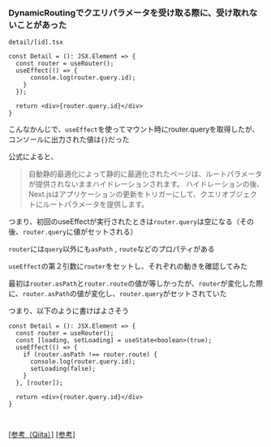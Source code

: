 ### DynamicRoutingでクエリパラメータを受け取る際に、受け取れないことがあった


`detail/[id].tsx`
```
const Detail = (): JSX.Element => {
  const router = useRouter();
  useEffect(() => {
      console.log(router.query.id);
    }
  });

  return <div>{router.query.id}</div>
}

```

こんなかんじで、`useEffect`を使ってマウント時にrouter.queryを取得したが、コンソールに出力された値は`{}`だった

公式によると、

> 自動静的最適化によって静的に最適化されたページは、ルートパラメータが提供されないままハイドレーションされます。
> ハイドレーションの後、Next.jsはアプリケーションの更新をトリガーにして、クエリオブジェクトにルートパラメータを提供します。

つまり、初回のuseEffectが実行されたときは`router.query`は空になる（その後、`router.query`に値がセットされる）

`router`には`query`以外にも`asPath` , `route`などのプロパティがある

`useEffect`の第２引数に`router`をセットし、それぞれの動きを確認してみた

最初は`router.asPath`と`router.route`の値が等しかったが、`router`が変化した際に、`router.asPath`の値が変化し、`router.query`がセットされていた

つまり、以下のように書けばよさそう

```
const Detail = (): JSX.Element => {
  const router = useRouter();
  const [loading, setLoading] = useState<boolean>(true);
  useEffect(() => {
    if (router.asPath !== router.route) {
      console.log(router.query.id);
      setLoading(false);
    }
  }, [router]);
  
  return <div>{router.query.id}</div>
}

  
```

[[参考（Qiita）]](https://qiita.com/hourglasshoro/items/f105e31149d103cf0597)
[[参考]](https://ryotarch.com/javascript/react/next-js-router-query-undefined-on-first-rendering/)
